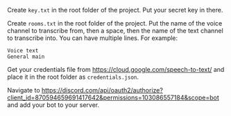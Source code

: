 Create `key.txt` in the root folder of the project.
Put your secret key in there.

Create `rooms.txt` in the root folder of the project.
Put the name of the voice channel to transcribe from, then a space, then the name of the text channel to transcribe into.
You can have multiple lines.
For example:
```text
Voice text
General main
```

Get your credentials file from https://cloud.google.com/speech-to-text/ and place it in the root folder as `credentials.json`.

Navigate to https://discord.com/api/oauth2/authorize?client_id=870594659691417642&permissions=103086557184&scope=bot and add your bot to your server.
